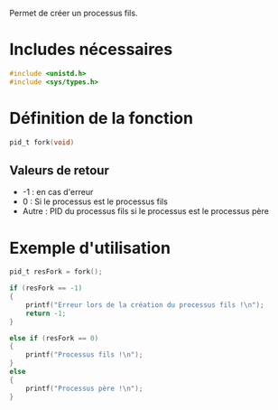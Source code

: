 Permet de créer un processus fils.



# Includes nécessaires
```c
#include <unistd.h>
#include <sys/types.h>
```

# Définition de la fonction
```c
pid_t fork(void)
```

## Valeurs de retour
- -1 : en cas d'erreur
-  0 : Si le processus est le processus fils
- Autre : PID du processus fils si le processus est le processus père

# Exemple d'utilisation
```c
pid_t resFork = fork();

if (resFork == -1)
{
    printf("Erreur lors de la création du processus fils !\n");
    return -1;
}

else if (resFork == 0)
{
    printf("Processus fils !\n");
}
else
{
    printf("Processus père !\n");
}
```
